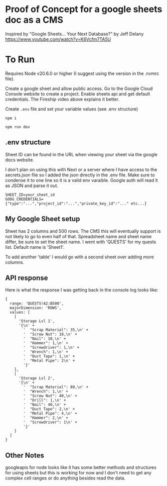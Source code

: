 # Proof of Concept for a google sheets doc as a CMS

Inspired by "Google Sheets... Your Next Database?" by Jeff Delany
https://www.youtube.com/watch?v=K6Vcfm7TA5U

# To Run

Requires Node v20.6.0 or higher (I suggest using the version in the .nvmrc file).

Create a google sheet and allow public access. Go to the Google Cloud Console website to create a project. Enable sheets api and get default credentials. The Fireship video above explains it better.

Create `.env` file and set your variable values (see .env structure)

```
npm i
```

```
npm run dev
```

## .env structure

Sheet ID can be found in the URL when viewing your sheet via the google docs website.

I don't plan on using this with Next or a server where I have access to the secrets.json file so I added the json directly in the .env file. Make sure to condense it to one line so it is a valid env varaible. Google auth will read it as JSON and parse it out.

```
SHEET_ID=your_sheet_id
GOOG_CREDENTIALS={"type":"...","project_id":"...","private_key_id":"..." etc...}
```

## My Google Sheet setup

Sheet has 2 columns and 500 rows. The CMS this will eventually support is not likely to go to even half of that.
Spreadsheet name and sheet name differ, be sure to set the sheet name.
I went with 'QUESTS' for my quests list. Default name is 'Sheet1'.

To add another 'table' I would go with a second sheet over adding more columns.

## API response

Here is what the response I was getting back in the console log looks like:

```
{
  range: 'QUESTS!A2:B500',
  majorDimension: 'ROWS',
  values: [
    [
      'Storage Lvl 1',
      '{\n' +
        '  "Scrap Material": 35,\n' +
        '  "Screw Nut": 10,\n' +
        '  "Nail": 10,\n' +
        '  "Hammer": 1,\n' +
        '  "Screwdriver": 1,\n' +
        '  "Wrench": 1,\n' +
        '  "Duct Tape": 1,\n' +
        '  "Metal Pipe": 2\n' +
        '}'
    ],
    [
      'Storage Lvl 2',
      '{\n' +
        '  "Scrap Material": 80,\n' +
        '  "Wrench": 1,\n' +
        '  "Screw Nut": 40,\n' +
        '  "Drill": 1,\n' +
        '  "Nail": 40,\n' +
        '  "Duct Tape": 2,\n' +
        '  "Metal Pipe": 4,\n' +
        '  "Hammer": 2,\n' +
        '  "Screwdriver": 1\n' +
        '}'
    ]
  ]
}
```

## Other Notes

googleapis for node looks like it has some better methods and structures for using sheets but this is working for now
and I don't need to get any complex cell ranges or do anything besides read the data.
